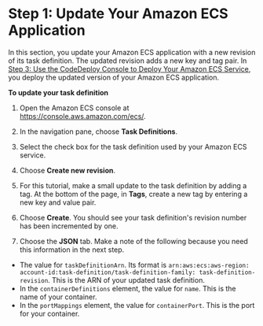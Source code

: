 # Step 1: Update Your Amazon ECS Application<a name="tutorial-ecs-update-the-ecs-application"></a>

 In this section, you update your Amazon ECS application with a new revision of its task definition\. The updated revision adds a new key and tag pair\. In [ Step 3: Use the CodeDeploy Console to Deploy Your Amazon ECS Service](tutorial-ecs-deployment-deploy.md), you deploy the updated version of your Amazon ECS application\. 

**To update your task definition**

1. Open the Amazon ECS console at [https://console\.aws\.amazon\.com/ecs/](https://console.aws.amazon.com/ecs/)\.

1.  In the navigation pane, choose **Task Definitions**\. 

1.  Select the check box for the task definition used by your Amazon ECS service\.

1.  Choose **Create new revision**\. 

1.  For this tutorial, make a small update to the task definition by adding a tag\. At the bottom of the page, in **Tags**, create a new tag by entering a new key and value pair\. 

1.  Choose **Create**\. You should see your task definition's revision number has been incremented by one\. 

1.  Choose the **JSON** tab\. Make a note of the following because you need this information in the next step\. 
   +  The value for `taskDefinitionArn`\. Its format is `arn:aws:ecs:aws-region: account-id:task-definition/task-definition-family: task-definition-revision`\. This is the ARN of your updated task definition\. 
   +  In the `containerDefinitions` element, the value for `name`\. This is the name of your container\. 
   +  In the `portMappings` element, the value for `containerPort`\. This is the port for your container\. 